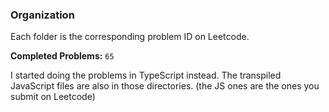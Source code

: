 ### Organization

Each folder is the corresponding problem ID on Leetcode.

**Completed Problems:** `65`

I started doing the problems in TypeScript instead. The transpiled JavaScript files are also in those directories. (the JS ones are the ones you submit on Leetcode)

